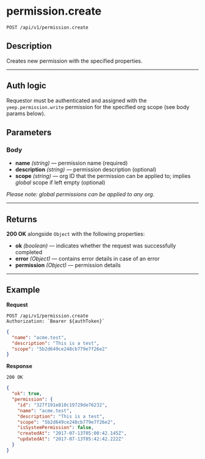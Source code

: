 # permission.create

`POST /api/v1/permission.create`

## Description

Creates new permission with the specified properties.

***

## Auth logic

Requestor must be authenticated and assigned with the `yeep.permission.write` permission for the specified org scope (see body params below).

## Parameters

### Body

- **name** _(string)_ — permission name (required)
- **description** _(string)_ — permission description (optional)
- **scope** _(string)_ — org ID that the permission can be applied to; implies _global_ scope if left empty (optional)

_Please note: global permissions can be applied to any org._

***

## Returns

**200 OK** alongside `Object` with the following properties:

- **ok** _(boolean)_ — indicates whether the request was successfully completed
- **error** _(Object)_ — contains error details in case of an error
- **permission** _(Object)_ — permission details

***

## Example

**Request**

```
POST /api/v1/permission.create
Authorization: `Bearer ${authToken}`
```

``` json
{
  "name": "acme.test",
  "description": "This is a test",
  "scope": "5b2d649ce248cb779e7f26e2"
}
```

**Response**

`200 OK`

``` json
{
  "ok": true,
  "permission": {
    "id": "327f191e810c19729de76232",
    "name": "acme.test",
    "description": "This is a test",
    "scope": "5b2d649ce248cb779e7f26e2",
    "isSystemPermission": false,
    "createdAt": "2017-07-13T05:00:42.145Z",
    "updatedAt": "2017-07-13T05:42:42.222Z"
  }
}
```
